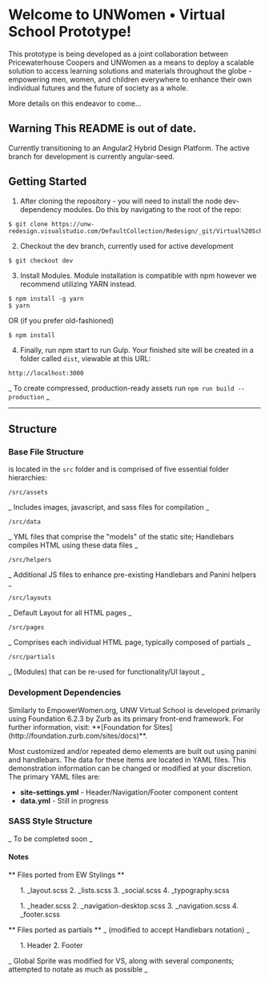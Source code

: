 Welcome to UNWomen • Virtual School Prototype!
==============================================

This prototype is being developed as a joint collaboration between
Pricewaterhouse Coopers and UNWomen as a means to deploy a scalable solution to
access learning solutions and materials throughout the globe - empowering men,
women, and children everywhere to enhance their own individual futures and the
future of society as a whole.

More details on this endeavor to come...

Warning This README is out of date.
---------------
Currently transitioning to an Angular2 Hybrid Design Platform. The active branch for development is currently angular-seed.


Getting Started
---------------

1.  After cloning the repository - you will need to install the node
    dev-dependency modules. Do this by navigating to the root of the repo:

~~~~~~~~~~~~~~~~~~~~~~~~~~~~~~~~~~~~~~~~~~~~~~~~~~~~~~~~~~~~~~~~~~~~~~~~~~~~~~~~
$ git clone https://unw-redesign.visualstudio.com/DefaultCollection/Redesign/_git/Virtual%20School
~~~~~~~~~~~~~~~~~~~~~~~~~~~~~~~~~~~~~~~~~~~~~~~~~~~~~~~~~~~~~~~~~~~~~~~~~~~~~~~~

2.  Checkout the dev branch, currently used for active development

~~~~~~~~~~~~~~~~~~~~~~~~~~~~~~~~~~~~~~~~~~~~~~~~~~~~~~~~~~~~~~~~~~~~~~~~~~~~~~~~
$ git checkout dev
~~~~~~~~~~~~~~~~~~~~~~~~~~~~~~~~~~~~~~~~~~~~~~~~~~~~~~~~~~~~~~~~~~~~~~~~~~~~~~~~

3.  Install Modules. Module installation is compatible with npm however we recommend utilizing YARN instead.

~~~~~~~~~~~~~~~~~~~~~~~~~~~~~~~~~~~~~~~~~~~~~~~~~~~~~~~~~~~~~~~~~~~~~~~~~~~~~~~~
$ npm install -g yarn
$ yarn
~~~~~~~~~~~~~~~~~~~~~~~~~~~~~~~~~~~~~~~~~~~~~~~~~~~~~~~~~~~~~~~~~~~~~~~~~~~~~~~~
OR (if you prefer old-fashioned)
~~~~~~~~~~~~~~~~~~~~~~~~~~~~~~~~~~~~~~~~~~~~~~~~~~~~~~~~~~~~~~~~~~~~~~~~~~~~~~~~
$ npm install
~~~~~~~~~~~~~~~~~~~~~~~~~~~~~~~~~~~~~~~~~~~~~~~~~~~~~~~~~~~~~~~~~~~~~~~~~~~~~~~~

4.  Finally, run npm start to run Gulp. Your finished site will be created in a
    folder called `dist`, viewable at this URL:

~~~~~~~~~~~~~~~~~~~~~~~~~~~~~~~~~~~~~~~~~~~~~~~~~~~~~~~~~~~~~~~~~~~~~~~~~~~~~~~~
http://localhost:3000
~~~~~~~~~~~~~~~~~~~~~~~~~~~~~~~~~~~~~~~~~~~~~~~~~~~~~~~~~~~~~~~~~~~~~~~~~~~~~~~~

_ To create compressed, production-ready assets run `npm run build --production` _

* * *

## Structure ##

### **Base File Structure** ###
is located in the `src` folder and is comprised of five essential folder hierarchies:

~~~~~~~~~~~~~~~~~~~~~~~~~~~~~~~~~~~~~~~~~~~~~~~~~~~~~~~~~~~~~~~~~~~~~~~~~~~~~~~~
/src/assets
~~~~~~~~~~~~~~~~~~~~~~~~~~~~~~~~~~~~~~~~~~~~~~~~~~~~~~~~~~~~~~~~~~~~~~~~~~~~~~~~
_ Includes images, javascript, and sass files for compilation _

~~~~~~~~~~~~~~~~~~~~~~~~~~~~~~~~~~~~~~~~~~~~~~~~~~~~~~~~~~~~~~~~~~~~~~~~~~~~~~~~
/src/data
~~~~~~~~~~~~~~~~~~~~~~~~~~~~~~~~~~~~~~~~~~~~~~~~~~~~~~~~~~~~~~~~~~~~~~~~~~~~~~~~
_ YML files that comprise the "models" of the static site; Handlebars compiles HTML using these data files _

~~~~~~~~~~~~~~~~~~~~~~~~~~~~~~~~~~~~~~~~~~~~~~~~~~~~~~~~~~~~~~~~~~~~~~~~~~~~~~~~
/src/helpers
~~~~~~~~~~~~~~~~~~~~~~~~~~~~~~~~~~~~~~~~~~~~~~~~~~~~~~~~~~~~~~~~~~~~~~~~~~~~~~~~
_ Additional JS files to enhance pre-existing Handlebars and Panini helpers _

~~~~~~~~~~~~~~~~~~~~~~~~~~~~~~~~~~~~~~~~~~~~~~~~~~~~~~~~~~~~~~~~~~~~~~~~~~~~~~~~
/src/layouts
~~~~~~~~~~~~~~~~~~~~~~~~~~~~~~~~~~~~~~~~~~~~~~~~~~~~~~~~~~~~~~~~~~~~~~~~~~~~~~~~
_ Default Layout for all HTML pages _

~~~~~~~~~~~~~~~~~~~~~~~~~~~~~~~~~~~~~~~~~~~~~~~~~~~~~~~~~~~~~~~~~~~~~~~~~~~~~~~~
/src/pages
~~~~~~~~~~~~~~~~~~~~~~~~~~~~~~~~~~~~~~~~~~~~~~~~~~~~~~~~~~~~~~~~~~~~~~~~~~~~~~~~
_ Comprises each individual HTML page, typically composed of partials _

~~~~~~~~~~~~~~~~~~~~~~~~~~~~~~~~~~~~~~~~~~~~~~~~~~~~~~~~~~~~~~~~~~~~~~~~~~~~~~~~
/src/partials
~~~~~~~~~~~~~~~~~~~~~~~~~~~~~~~~~~~~~~~~~~~~~~~~~~~~~~~~~~~~~~~~~~~~~~~~~~~~~~~~
_ (Modules) that can be re-used for functionality/UI layout _

### **Development Dependencies** ###
<p>Similarly to EmpowerWomen.org, UNW Virtual School is developed primarily using Foundation 6.2.3 by Zurb as its primary front-end framework. For further information, visit: **[Foundation for Sites](http://foundation.zurb.com/sites/docs)**.</p>

<p>Most customized and/or repeated demo elements are built out using panini and handlebars. The data for these items are located in YAML files. This demonstration information can be changed or modified at your discretion. The primary YAML files are:</p>

* **site-settings.yml** - Header/Navigation/Footer component content
* **data.yml** - Still in progress

### **SASS Style Structure** ###
_ To be completed soon _

#### Notes ####

** Files ported from EW Stylings **

<ol>
1. _layout.scss
2. _lists.scss
3. _social.scss
4. _typography.scss
</ol>

<ol>
1. _header.scss
2. _navigation-desktop.scss
3. _navigation.scss
4. _footer.scss
</ol>

** Files ported as partials ** _ (modified to accept Handlebars notation) _

<ol>
1. Header
2. Footer
</ol>

_ Global Sprite was modified for VS, along with several components; attempted to notate as much as possible _

